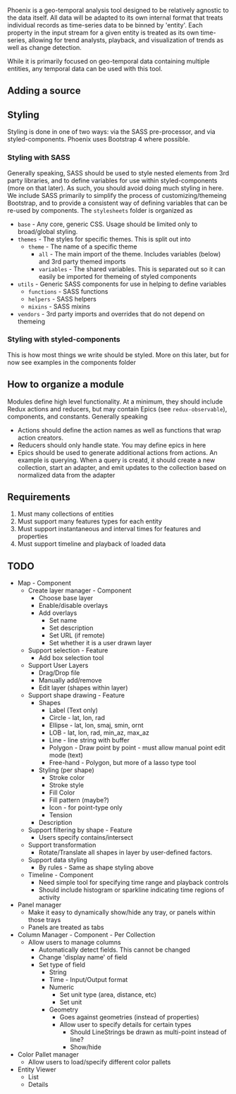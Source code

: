 Phoenix is a geo-temporal analysis tool designed to be relatively agnostic to the data itself. 
All data will be adapted to its own internal format that treats individual records as time-series
data to be binned by 'entity'. Each property in the input stream for a given entity is treated as
its own time-series, allowing for trend analysts, playback, and visualization of trends as well
as change detection.

While it is primarily focused on geo-temporal data containing multiple entities, any temporal data
can be used with this tool. 

## Adding a source

## Styling

Styling is done in one of two ways: via the SASS pre-processor, and via styled-components. Phoenix 
uses Bootstrap 4 where possible. 

### Styling with SASS

Generally speaking, SASS should be used to style nested elements from 3rd party libraries, and to
define variables for use within styled-components (more on that later). As such, you should avoid
doing much styling in here. We include SASS primarily to simplify the process of customizing/themeing
Bootstrap, and to provide a consistent way of defining variables that can be re-used by components.
The `stylesheets` folder is organized as

- `base` - Any core, generic CSS. Usage should be limited only to broad/global styling.
- `themes` - The styles for specific themes. This is split out into
  - `theme` - The name of a specific theme
    - `all` - The main import of the theme. Includes variables (below) and 3rd party themed imports
    - `variables` - The shared variables. This is separated out so it can easily be imported for themeing of styled components
- `utils` - Generic SASS components for use in helping to define variables 
  - `functions` - SASS functions
  - `helpers` - SASS helpers    
  - `mixins` - SASS mixins
- `vendors` - 3rd party imports and overrides that do not depend on themeing 

### Styling with styled-components

This is how most things we write should be styled. More on this later, but for now see examples 
in the components folder

## How to organize a module

Modules define high level functionality. At a minimum, they should include Redux actions and reducers,
but may contain Epics (see `redux-observable`), components, and constants. Generally speaking

- Actions should define the action names as well as functions that wrap action creators.
- Reducers should only handle state. You may define epics in here
- Epics should be used to generate additional actions from actions. An example is querying. When a query is creatd, it should create a new collection, start an adapter, and emit updates to the collection based on normalized data from the adapter

## Requirements

1. Must many collections of entities
2. Must support many features types for each entity
3. Must support instantaneous and interval times for features and properties
4. Must support timeline and playback of loaded data

## TODO

- Map - Component
  - Create layer manager - Component
    - Choose base layer
    - Enable/disable overlays
    - Add overlays
      - Set name
      - Set description
      - Set URL (if remote)
      - Set whether it is a user drawn layer
  - Support selection - Feature
    - Add box selection tool
  - Support User Layers
    - Drag/Drop file
    - Manually add/remove
    - Edit layer (shapes within layer)
  - Support shape drawing - Feature
    - Shapes
      - Label (Text only)
      - Circle - lat, lon, rad
      - Ellipse - lat, lon, smaj, smin, ornt
      - LOB - lat, lon, rad, min_az, max_az
      - Line - line string with buffer
      - Polygon - Draw point by point - must allow manual point edit mode (text)
      - Free-hand - Polygon, but more of a lasso type tool
    - Styling (per shape)
      - Stroke color
      - Stroke style
      - Fill Color
      - Fill pattern (maybe?)
      - Icon - for point-type only
      - Tension
    - Description
  - Support filtering by shape - Feature
    - Users specify contains/intersect
  - Support transformation
    - Rotate/Translate all shapes in layer by user-defined factors.
  - Support data styling
    - By rules - Same as shape styling above
  - Timeline - Component
    - Need simple tool for specifying time range and playback controls
    - Should include histogram or sparkline indicating time regions of activity
- Panel manager
  - Make it easy to dynamically show/hide any tray, or panels within those trays
  - Panels are treated as tabs
- Column Manager - Component - Per Collection
  - Allow users to manage columns
    - Automatically detect fields. This cannot be changed
    - Change 'display name' of field
    - Set type of field
      - String
      - Time - Input/Output format
      - Numeric
        - Set unit type (area, distance, etc)
        - Set unit
      - Geometry
        - Goes against geometries (instead of properties)
        - Allow user to specify details for certain types
          - Should LineStrings be drawn as multi-point instead of line?
          - Show/hide
- Color Pallet manager
  - Allow users to load/specify different color pallets
- Entity Viewer
  - List
  - Details
